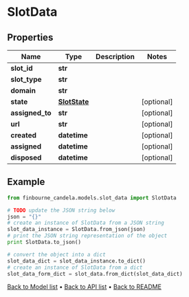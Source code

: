 # SlotData


## Properties
Name | Type | Description | Notes
------------ | ------------- | ------------- | -------------
**slot_id** | **str** |  | 
**slot_type** | **str** |  | 
**domain** | **str** |  | 
**state** | [**SlotState**](SlotState.md) |  | [optional] 
**assigned_to** | **str** |  | [optional] 
**url** | **str** |  | [optional] 
**created** | **datetime** |  | [optional] 
**assigned** | **datetime** |  | [optional] 
**disposed** | **datetime** |  | [optional] 

## Example

```python
from finbourne_candela.models.slot_data import SlotData

# TODO update the JSON string below
json = "{}"
# create an instance of SlotData from a JSON string
slot_data_instance = SlotData.from_json(json)
# print the JSON string representation of the object
print SlotData.to_json()

# convert the object into a dict
slot_data_dict = slot_data_instance.to_dict()
# create an instance of SlotData from a dict
slot_data_form_dict = slot_data.from_dict(slot_data_dict)
```
[Back to Model list](../README.md#documentation-for-models) &#8226; [Back to API list](../README.md#documentation-for-api-endpoints) &#8226; [Back to README](../README.md)


